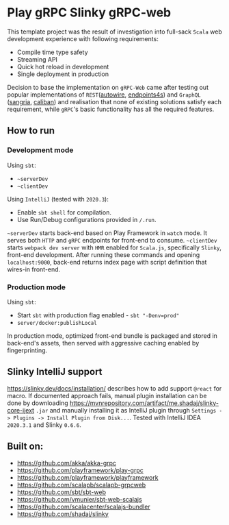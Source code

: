 # Play gRPC Slinky gRPC-web

This template project was the result of investigation into full-sack `Scala` web development experience with following requirements:

- Compile time type safety
- Streaming API
- Quick hot reload in development
- Single deployment in production

Decision to base the implementation on `gRPC-Web` came after testing out popular 
implementations of `REST`([autowire](https://github.com/lihaoyi/autowire), 
[endpoints4s](https://github.com/endpoints4s/endpoints4s)) and `GraphQL` 
([sangria](https://github.com/sangria-graphql/sangria), 
[caliban](https://github.com/ghostdogpr/caliban)) 
and realisation that none of existing solutions satisfy each requirement, 
while `gRPC`'s basic functionality has all the required features.   

## How to run

### Development mode

Using `sbt`:
- `~serverDev`
- `~clientDev`

Using `IntelliJ` (tested with `2020.3`):
- Enable `sbt shell` for compilation.
- Use Run/Debug configurations provided in `/.run`.

`~serverDev` starts back-end based on Play Framework in `watch` mode. 
It serves both `HTTP` and `gRPC` endpoints for front-end to consume.
`~clientDev` starts `webpack dev server` with `HMR` enabled for `Scala.js`, specifically `Slinky`, front-end development.
After running these commands and opening `localhost:9000`, back-end returns index page with
script definition that wires-in front-end.

### Production mode

Using `sbt`:
- Start `sbt` with production flag enabled - `sbt "-Denv=prod"`
- `server/docker:publishLocal`

In production mode, optimized front-end bundle is packaged and stored in back-end's assets,
then served with aggressive caching enabled by fingerprinting.

## Slinky IntelliJ support

https://slinky.dev/docs/installation/ describes how to add support `@react` for macro.
If documented approach fails, manual plugin installation can be done by downloading 
https://mvnrepository.com/artifact/me.shadaj/slinky-core-ijext `.jar` 
and manually installing it as IntelliJ plugin through `Settings -> Plugins -> Install Plugin from Disk...`. 
Tested with IntelliJ IDEA `2020.3.1` and Slinky `0.6.6`.

## Built on:
- https://github.com/akka/akka-grpc
- https://github.com/playframework/play-grpc
- https://github.com/playframework/playframework
- https://github.com/scalapb/scalapb-grpcweb
- https://github.com/sbt/sbt-web
- https://github.com/vmunier/sbt-web-scalajs
- https://github.com/scalacenter/scalajs-bundler
- https://github.com/shadaj/slinky